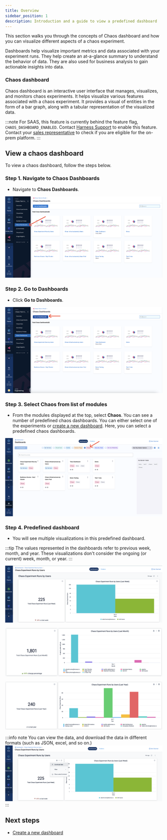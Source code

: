 ```yaml
---
title: Overview
sidebar_position: 1
description: Introduction and a guide to view a predefined dashboard
---
```

This section walks you through the concepts of Chaos dashboard and how you can visualize different aspects of a chaos experiment.

Dashboards help visualize important metrics and data associated with your experiment runs. They help create an at-a-glance summary to understand the behavior of data. They are also used for business analysis to gain actionable insights into data.

### Chaos dashboard
Chaos dashboard is an interactive user interface that manages, visualizes, and monitors chaos experiments. It helps visualize various features associated with a chaos experiment. It provides a visual of entities in the form of a bar graph, along with a tabular representation of the visualized data.

:::note
For SAAS, this feature is currently behind the feature flag, `CHAOS_DASHBOARD_ENABLED`. Contact [Harness Support](mailto:support@harness.io) to enable this feature.
Contact your [sales representative](mailto:sales@harness.io) to check if you are eligible for the on-prem platform.
:::

## View a chaos dashboard

To view a chaos dashboard, follow the steps below.

### Step 1. Navigate to Chaos Dashboards

* Navigate to **Chaos Dashboards**.

![chaos-dashboard](./static/overview/chaos-dashboard-intro.png)

### Step 2. Go to Dashboards

* Click **Go to Dashboards**.

![go-to-dashboard](./static/overview/go-to-dashboard.png)

### Step 3. Select Chaos from list of modules

* From the modules displayed at the top, select **Chaos**. You can see a number of predefined chaos dashboards. You can either select one of the experiments or [create a new dashboard](/docs/chaos-engineering/features/chaos-dashboard/create-a-new-dashboard.md). Here, you can select a predefined chaos dashboards.

![select-chaos](./static/overview/select-chaos.png)

### Step 4. Predefined dashboard

* You will see multiple visualizations in this predefined dashboard.

:::tip
The values represented in the dashboards refer to previous week, month, and year. These visualizations don't consider the ongoing (or current) week, month, or year.
:::

![analysis-one](./static/overview/analysis-1.png)

![analysis-two](./static/overview/analysis-2.png)

![analysis-three](./static/overview/analysis-3.png)

:::info note 
You can view the data, and download the data in different formats (such as JSON, excel, and so on.)
![download-data](./static/overview/download-data.png)
:::

## Next steps

* [Create a new dashboard](/docs/chaos-engineering/features/chaos-dashboard/create-a-new-dashboard.md) 